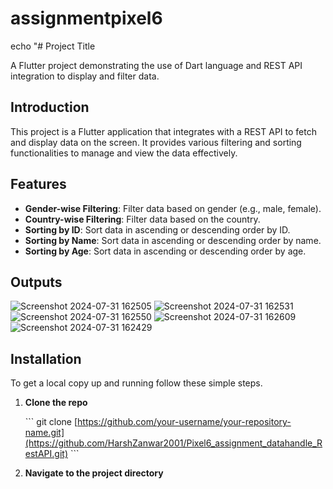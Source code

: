 # assignmentpixel6

echo "# Project Title

A Flutter project demonstrating the use of Dart language and REST API integration to display and filter data.



## Introduction

This project is a Flutter application that integrates with a REST API to fetch and display data on the screen. It provides various filtering and sorting functionalities to manage and view the data effectively.

## Features

- **Gender-wise Filtering**: Filter data based on gender (e.g., male, female).
- **Country-wise Filtering**: Filter data based on the country.
- **Sorting by ID**: Sort data in ascending or descending order by ID.
- **Sorting by Name**: Sort data in ascending or descending order by name.
- **Sorting by Age**: Sort data in ascending or descending order by age.

## Outputs
![Screenshot 2024-07-31 162505](https://github.com/user-attachments/assets/d0b2e021-61bd-4c26-927e-203bd2733525)
![Screenshot 2024-07-31 162531](https://github.com/user-attachments/assets/4acc1deb-be94-4002-8172-e6079a1e1345)
![Screenshot 2024-07-31 162550](https://github.com/user-attachments/assets/b0d26016-411a-49d2-bcb7-493f07908dde)
![Screenshot 2024-07-31 162609](https://github.com/user-attachments/assets/73bfce89-c32e-436c-aa91-65acc801d6d7)
![Screenshot 2024-07-31 162429](https://github.com/user-attachments/assets/f512d9d2-7acd-4cfc-b0df-fabb91a1fc96)

## Installation

To get a local copy up and running follow these simple steps.

1. **Clone the repo**

    \`\`\`
    git clone [https://github.com/your-username/your-repository-name.git](https://github.com/HarshZanwar2001/Pixel6_assignment_datahandle_RestAPI.git)
    \`\`\`

2. **Navigate to the project directory**


